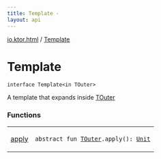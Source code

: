 ```yaml
---
title: Template - 
layout: api
---
```


<div class='api-docs-breadcrumbs'><a href="../index.html">io.ktor.html</a> / <a href="./index.html">Template</a></div>

# Template

<div class="signature"><code><span class="keyword">interface </span><span class="identifier">Template</span><span class="symbol">&lt;</span><span class="keyword">in</span>&nbsp;<span class="identifier">TOuter</span><span class="symbol">&gt;</span></code></div>

A template that expands inside <a href="index.html#TOuter">TOuter</a>

### Functions

<table class="api-docs-table">
<tbody>
<tr>
<td markdown="1">

<a href="apply.html">apply</a>


</td>
<td markdown="1">
<div class="signature"><code><span class="keyword">abstract</span> <span class="keyword">fun </span><a href="index.html#TOuter"><span class="identifier">TOuter</span></a><span class="symbol">.</span><span class="identifier">apply</span><span class="symbol">(</span><span class="symbol">)</span><span class="symbol">: </span><a href="https://kotlinlang.org/api/latest/jvm/stdlib/kotlin/-unit/index.html"><span class="identifier">Unit</span></a></code></div>

</td>
</tr>
</tbody>
</table>
